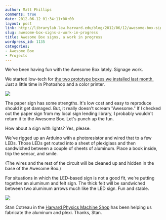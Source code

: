 ```yaml
---
author: Matt Phillips
comments: true
date: 2012-06-12 01:34:11+00:00
layout: post
link: http://librarylab.law.harvard.edu/blog/2012/06/12/awesome-box-signs-a-work-in-progress/
slug: awesome-box-signs-a-work-in-progress
title: Awesome Box signs, a work in progress
wordpress_id: 1135
categories:
- Awesome Box
- Projects
---
```


We've been having fun with the Awesome Box lately. Signage work.

We started low-tech for [the two prototype boxes we installed last month.](http://librarylab.law.harvard.edu/blog/2012/05/17/awesome-box-pilot/) Just a little time in Photoshop and a color printer.

[![](http://librarylab.law.harvard.edu/blog/wp-content/uploads/2012/06/IMG_0240-e1339469087348.jpg)](http://librarylab.law.harvard.edu/blog/wp-content/uploads/2012/06/IMG_0240-e1339465094194.jpg)

The paper sign has some strengths. It's low cost and easy to reproduce should it get damaged. But, it really doesn't scream "Awesome." If I checked out the paper sign from my local sign lending library, I probably wouldn't return it to the Awesome Box. Let's punch up the fun.

How about a sign with lights? Yes, please.

We've rigged up an Arduino with a photoresistor and wired that to a few LEDs. Those LEDs get routed into a sheet of plexiglass and then sandwiched between a couple of sheets of aluminum. Place a book inside, trip the sensor, and smile.


(The wires and the rest of the circuit will be cleaned up and hidden in the base of the Awesome Box.)


For situations in which the LED-based sign is not a good fit, we're putting together an aluminum and felt sign. The thick felt will be sandwiched between two aluminum arrows much like the LED sign. Fun and stable.


[![](http://librarylab.law.harvard.edu/blog/wp-content/uploads/2012/06/IMG_0237-e1339444055765.jpg)](http://librarylab.law.harvard.edu/blog/wp-content/uploads/2012/06/IMG_0237-e1339443920742.jpg)

Stan Cotreau in the [Harvard Physics Machine Shop](http://www.physics.harvard.edu/services/machineshop/) has been helping us fabricate the aluminum and plexi. Thanks, Stan.
